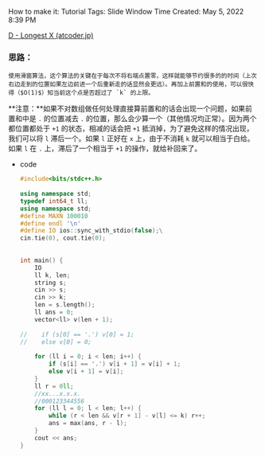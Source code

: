 How to make it: Tutorial
Tags: Slide Window
Time Created: May 5, 2022 8:39 PM

[D - Longest X (atcoder.jp)](https://atcoder.jp/contests/abc229/tasks/abc229_d?lang=en)

### 思路：

    使用滑窗算法，这个算法的关键在于每次不将右端点置零，这样就能够节约很多的的时间（上次右边走到的位置如果左边前进一个后重新走的话显然会更远）。再加上前置和的使用，可以很快得（$O(1)$）知当前这个点是否超过了 `k` 的上限。

**注意：**如果不对数组做任何处理直接算前置和的话会出现一个问题，如果前置和中是 `.` 的位置减去 `.` 的位置，那么会少算一个（其他情况均正常）。因为两个都位置都处于 `+1` 的状态，相减的话会把 `+1` 抵消掉，为了避免这样的情况出现，我们可以将 `l` 滞后一个。如果 `l` 正好在 `x` 上，由于不消耗 `k` 就可以相当于白给。如果 `l` 在 `.` 上，滞后了一个相当于 `+1` 的操作，就给补回来了。

- code
    
    ```cpp
    #include<bits/stdc++.h>
     
    using namespace std;
    typedef int64_t ll;
    using namespace std;
    #define MAXN 100010
    #define endl '\n'
    #define IO ios::sync_with_stdio(false);\
    cin.tie(0), cout.tie(0);
     
     
    int main() {
        IO
        ll k, len;
        string s;
        cin >> s;
        cin >> k;
        len = s.length();
        ll ans = 0;
        vector<ll> v(len + 1);
     
    //    if (s[0] == '.') v[0] = 1;
    //    else v[0] = 0;
     
        for (ll i = 0; i < len; i++) {
            if (s[i] == '.') v[i + 1] = v[i] + 1;
            else v[i + 1] = v[i];
        }
        ll r = 0ll;
        //xx...x.x.x.
        //000123344556
        for (ll l = 0; l < len; l++) {
            while (r < len && v[r + 1] - v[l] <= k) r++;
            ans = max(ans, r - l);
        }
        cout << ans;
    }
    ```